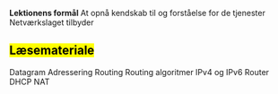 **Lektionens formål**
At opnå kendskab til og forståelse for de tjenester Netværkslaget tilbyder

## <mark class="hltr-orange">Læsemateriale</mark>






Datagram
Adressering
Routing 
Routing algoritmer
IPv4 og IPv6
Router
DHCP
NAT

